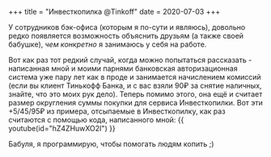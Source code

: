 +++
title = "Инвесткопилка @Tinkoff"
date = 2020-07-03
+++

У сотрудников бэк-офиса (которым я по-сути и являюсь), довольно редко появляется возможность объяснить друзьям (а также своей бабушке), _чем конкретно_ я занимаюсь у себя на работе.

Вот как раз тот редкий случай, когда можно попытаться рассказать - написанная мной и моими парнями банковская авторизационная система уже пару лет как в проде и занимается начислением комиссий (если вы клиент Тинькофф Банка, и с вас взяли 90₽ за снятие наличных, знайте, что это моих рук дело). Теперь помимо этого, она ещё и считает размер округления суммы покупки для сервиса Инвесткопилки. Вот эти +5/45/95₽ из примера, отсыпаемые в Инвесткопилку, как раз считаются с помощью кода, написанного мной:
{{ youtube(id="hZ4ZHuwXO2I") }}

Бабуля, я программирую, чтобы помогать людям копить ;) 